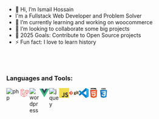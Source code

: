 - 👋 Hi, I’m Ismail Hossain
- I'm a Fullstack Web Developer and Problem Solver
- 🌱 I’m currently learning and working on woocommerce
- 👯 I’m looking to collaborate some big projects
- 🥅 2025 Goals: Contribute to Open Source projects
- ⚡ Fun fact: I love to learn history

<br />
<br />

### Languages and Tools:
<img align="left" alt="php" width="35px" src="https://cdn.freebiesupply.com/logos/large/2x/php-1-logo-png-transparent.png" />
<img align="left" alt="laravel" width="26px" src="https://raw.githubusercontent.com/github/explore/80688e429a7d4ef2fca1e82350fe8e3517d3494d/topics/laravel/laravel.png" />
<img align="left" alt="wordpress" width="26px" src="https://seeklogo.com/images/W/wordpress-icon-logo-45667D3313-seeklogo.com.png" />
<img align="left" alt="vue" width="26px" src="https://raw.githubusercontent.com/github/explore/80688e429a7d4ef2fca1e82350fe8e3517d3494d/topics/vue/vue.png" />

<img align="left" alt="jquey" width="26px" src="https://w7.pngwing.com/pngs/720/46/png-transparent-jquery-plain-wordmark-logo-icon-thumbnail.png" />

<img align="left" alt="javascript" width="26px" src="https://raw.githubusercontent.com/github/explore/80688e429a7d4ef2fca1e82350fe8e3517d3494d/topics/javascript/javascript.png" />

<img align="left" alt="git" width="26px" src="https://raw.githubusercontent.com/github/explore/80688e429a7d4ef2fca1e82350fe8e3517d3494d/topics/git/git.png" />
<img align="left" alt="Visual Studio Code" width="26px" src="https://raw.githubusercontent.com/github/explore/80688e429a7d4ef2fca1e82350fe8e3517d3494d/topics/visual-studio-code/visual-studio-code.png" />
<img align="left" alt="HTML5" width="26px" src="https://raw.githubusercontent.com/github/explore/80688e429a7d4ef2fca1e82350fe8e3517d3494d/topics/html/html.png" />
<img align="left" alt="CSS3" width="26px" src="https://raw.githubusercontent.com/github/explore/80688e429a7d4ef2fca1e82350fe8e3517d3494d/topics/css/css.png" />

<br />
<br />



